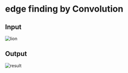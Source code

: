 # edge finding by Convolution
## Input
![lion](https://user-images.githubusercontent.com/88179607/143681249-09bca8db-25b3-4e3a-a3fc-286f6ebd616d.png)
## Output
![result](https://user-images.githubusercontent.com/88179607/143681257-11a1a343-b14f-47bd-916d-9a3d6bc2587f.jpg)
